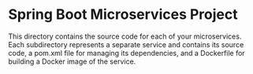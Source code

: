 
# Spring Boot Microservices Project

This directory contains the source code for each of your microservices. Each subdirectory represents a separate service and contains its source code, a pom.xml file for managing its dependencies, and a Dockerfile for building a Docker image of the service.
